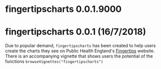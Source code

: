 # fingertipscharts 0.0.1.9000

# fingertipscharts 0.0.1 (16/7/2018)

Due to popular demand, `fingertipscharts` has been created to help users create the charts they see on Public Health England's [Fingertips](https://fingertips.phe.org.uk/) website. There is an accompanying vignette that shows users the potential of the functions `browseVignettes("fingertipscharts")`
